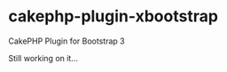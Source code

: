 cakephp-plugin-xbootstrap
=========================

CakePHP Plugin for Bootstrap 3

Still working on it...
